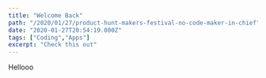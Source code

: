 ```yaml
---
title: "Welcome Back"
path: "/2020/01/27/product-hunt-makers-festival-no-code-maker-in-chief"
date: "2020-01-27T20:54:19.000Z"
tags: ["Coding","Apps"]
excerpt: "Check this out"
---
```


Hellooo
